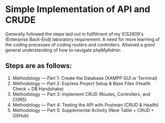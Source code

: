 # Simple Implementation of API and CRUDE

Generally followed the steps laid out in fullfilment of my ICS2609's (Enterprise Back-End) laboratory requirement.
A need for more learning of the coding processes of coding routers and controllers. Attained a good general understanding of how to navigate phpMyAdmin

## Steps are as follows:

1. Methodology — Part 1: Create the Database (XAMPP GUI or Terminal)
2. Methodology — Part 2: Express Project Setup & Base Files (Health Check + DB Handshake)
3. Methodology — Part 3: Implement CRUD (Routes, Controllers, and CORS)
4. Methodology — Part 4: Testing the API with Postman (CRUD & Health)
5. Methodology — Part 5: Supplemental Activity (New Table + CRUD + GitHub)
